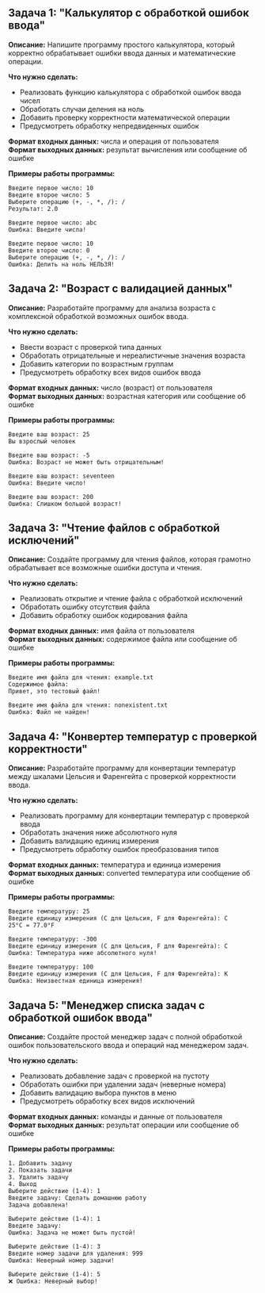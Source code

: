 ## **Задача 1: "Калькулятор с обработкой ошибок ввода"**

**Описание:** Напишите программу простого калькулятора, который корректно обрабатывает ошибки ввода данных и математические операции.

**Что нужно сделать:**
- Реализовать функцию калькулятора с обработкой ошибок ввода чисел
- Обработать случаи деления на ноль
- Добавить проверку корректности математической операции
- Предусмотреть обработку непредвиденных ошибок

**Формат входных данных:** числа и операция от пользователя  
**Формат выходных данных:** результат вычисления или сообщение об ошибке

**Примеры работы программы:**
```
Введите первое число: 10
Введите второе число: 5
Выберите операцию (+, -, *, /): /
Результат: 2.0
```

```
Введите первое число: abc
Ошибка: Введите числа!
```

```
Введите первое число: 10
Введите второе число: 0
Выберите операцию (+, -, *, /): /
Ошибка: Делить на ноль НЕЛЬЗЯ!
```
## **Задача 2: "Возраст с валидацией данных"**

**Описание:** Разработайте программу для анализа возраста с комплексной обработкой возможных ошибок ввода.

**Что нужно сделать:**
- Ввести возраст с проверкой типа данных
- Обработать отрицательные и нереалистичные значения возраста
- Добавить категории по возрастным группам
- Предусмотреть обработку всех видов ошибок ввода

**Формат входных данных:** число (возраст) от пользователя  
**Формат выходных данных:** возрастная категория или сообщение об ошибке

**Примеры работы программы:**
```
Введите ваш возраст: 25
Вы взрослый человек
```

```
Введите ваш возраст: -5
Ошибка: Возраст не может быть отрицательным!
```

```
Введите ваш возраст: seventeen
Ошибка: Введите число!
```

```
Введите ваш возраст: 200
Ошибка: Слишком большой возраст!
```
## **Задача 3: "Чтение файлов с обработкой исключений"**

**Описание:** Создайте программу для чтения файлов, которая грамотно обрабатывает все возможные ошибки доступа и чтения.

**Что нужно сделать:**
- Реализовать открытие и чтение файла с обработкой исключений
- Обработать ошибку отсутствия файла
- Добавить обработку ошибок кодирования файла

**Формат входных данных:** имя файла от пользователя  
**Формат выходных данных:** содержимое файла или сообщение об ошибке

**Примеры работы программы:**
```
Введите имя файла для чтения: example.txt
Содержимое файла:
Привет, это тестовый файл!
```

```
Введите имя файла для чтения: nonexistent.txt
Ошибка: Файл не найден!
```
## **Задача 4: "Конвертер температур с проверкой корректности"**

**Описание:** Разработайте программу для конвертации температур между шкалами Цельсия и Фаренгейта с проверкой корректности ввода.

**Что нужно сделать:**
- Реализовать программу для конвертации температур с проверкой ввода
- Обработать значения ниже абсолютного нуля
- Добавить валидацию единиц измерения
- Предусмотреть обработку ошибок преобразования типов

**Формат входных данных:** температура и единица измерения  
**Формат выходных данных:** converted температура или сообщение об ошибке

**Примеры работы программы:**
```
Введите температуру: 25
Введите единицу измерения (C для Цельсия, F для Фаренгейта): C
25°C = 77.0°F
```

```
Введите температуру: -300
Введите единицу измерения (C для Цельсия, F для Фаренгейта): C
Ошибка: Температура ниже абсолютного нуля!
```

```
Введите температуру: 100
Введите единицу измерения (C для Цельсия, F для Фаренгейта): K
Ошибка: Неизвестная единица измерения!
```
## **Задача 5: "Менеджер списка задач с обработкой ошибок ввода"**

**Описание:** Создайте простой менеджер задач с полной обработкой ошибок пользовательского ввода и операций над менеджером задач.

**Что нужно сделать:**
- Реализовать добавление задач с проверкой на пустоту
- Обработать ошибки при удалении задач (неверные номера)
- Добавить валидацию выбора пунктов в меню
- Предусмотреть обработку всех видов исключений

**Формат входных данных:** команды и данные от пользователя  
**Формат выходных данных:** результат операции или сообщение об ошибке

**Примеры работы программы:**
```
1. Добавить задачу
2. Показать задачи
3. Удалить задачу
4. Выход
Выберите действие (1-4): 1
Введите задачу: Сделать домашнюю работу
Задача добавлена!
```

```
Выберите действие (1-4): 1
Введите задачу: 
Ошибка: Задача не может быть пустой!
```

```
Выберите действие (1-4): 3
Введите номер задачи для удаления: 999
Ошибка: Неверный номер задачи!
```

```
Выберите действие (1-4): 5
❌ Ошибка: Неверный выбор!
```
